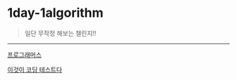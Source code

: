 # 1day-1algorithm
> 일단 무작정 해보는 챌린지!! 

---
[프로그래머스](https://programmers.co.kr/)  

[이것이 코딩 테스트다](http://www.yes24.com/Product/Goods/91433923)
